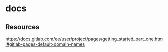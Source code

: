 # docs

## Resources  
https://docs.gitlab.com/ee/user/project/pages/getting_started_part_one.html#gitlab-pages-default-domain-names  

